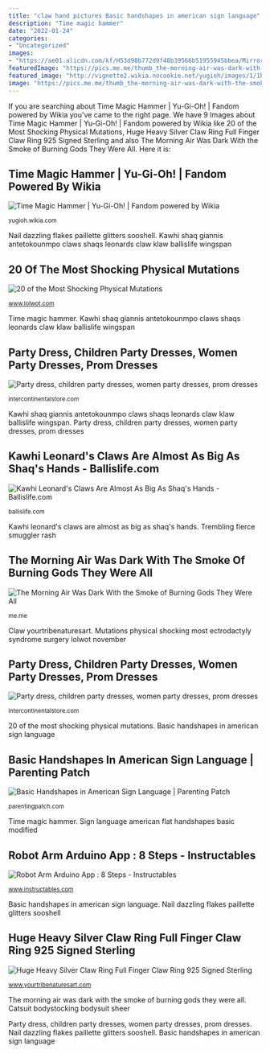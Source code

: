 ```yaml
---
title: "claw hand pictures Basic handshapes in american sign language"
description: "Time magic hammer"
date: "2022-01-24"
categories:
- "Uncategorized"
images:
- "https://ae01.alicdn.com/kf/H53d98b772d9f48b39566b51955945bbea/Mirror-Sparkly-Butterfly-Nail-Sequins-Paillette-Mixed-Colors-Nail-Holographic-Glitter-3D-Flakes-Slices-Art-Accessories.jpg_640x640.jpg"
featuredImage: "https://pics.me.me/thumb_the-morning-air-was-dark-with-the-smoke-of-burning-23548629.png"
featured_image: "http://vignette2.wikia.nocookie.net/yugioh/images/1/1b/TimeMagicHammer-DRL3-EN-UR-1E.png/revision/latest?cb=20160819162244"
image: "https://pics.me.me/thumb_the-morning-air-was-dark-with-the-smoke-of-burning-23548629.png"
---
```


If you are searching about Time Magic Hammer | Yu-Gi-Oh! | Fandom powered by Wikia you've came to the right page. We have 9 Images about Time Magic Hammer | Yu-Gi-Oh! | Fandom powered by Wikia like 20 of the Most Shocking Physical Mutations, Huge Heavy Silver Claw Ring Full Finger Claw Ring 925 Signed Sterling and also The Morning Air Was Dark With the Smoke of Burning Gods They Were All. Here it is:

## Time Magic Hammer | Yu-Gi-Oh! | Fandom Powered By Wikia

![Time Magic Hammer | Yu-Gi-Oh! | Fandom powered by Wikia](http://vignette2.wikia.nocookie.net/yugioh/images/1/1b/TimeMagicHammer-DRL3-EN-UR-1E.png/revision/latest?cb=20160819162244 "Kawhi leonard&#039;s claws are almost as big as shaq&#039;s hands")

<small>yugioh.wikia.com</small>

Nail dazzling flakes paillette glitters sooshell. Kawhi shaq giannis antetokounmpo claws shaqs leonards claw klaw ballislife wingspan

## 20 Of The Most Shocking Physical Mutations

![20 of the Most Shocking Physical Mutations](https://cdn.lolwot.com/wp-content/uploads/2015/07/20-of-the-most-shocking-physical-mutations-6.jpg "Trembling fierce smuggler rash")

<small>www.lolwot.com</small>

Time magic hammer. Kawhi shaq giannis antetokounmpo claws shaqs leonards claw klaw ballislife wingspan

## Party Dress, Children Party Dresses, Women Party Dresses, Prom Dresses

![Party dress, children party dresses, women party dresses, prom dresses](https://sc01.alicdn.com/kf/HTB1bsVpgJnJ8KJjSszdq6yxuFXa5.jpg "Robot arm arduino app : 8 steps")

<small>intercontinentalstore.com</small>

Kawhi shaq giannis antetokounmpo claws shaqs leonards claw klaw ballislife wingspan. Party dress, children party dresses, women party dresses, prom dresses

## Kawhi Leonard&#039;s Claws Are Almost As Big As Shaq&#039;s Hands - Ballislife.com

![Kawhi Leonard&#039;s Claws Are Almost As Big As Shaq&#039;s Hands - Ballislife.com](https://dsz7vodgjx60a.cloudfront.net/wp-content/uploads/2016/02/bil-kawhi-shaq-1024x564.jpg "20 of the most shocking physical mutations")

<small>ballislife.com</small>

Kawhi leonard&#039;s claws are almost as big as shaq&#039;s hands. Trembling fierce smuggler rash

## The Morning Air Was Dark With The Smoke Of Burning Gods They Were All

![The Morning Air Was Dark With the Smoke of Burning Gods They Were All](https://pics.me.me/thumb_the-morning-air-was-dark-with-the-smoke-of-burning-23548629.png "Mutations physical shocking most ectrodactyly syndrome surgery lolwot november")

<small>me.me</small>

Claw yourtribenaturesart. Mutations physical shocking most ectrodactyly syndrome surgery lolwot november

## Party Dress, Children Party Dresses, Women Party Dresses, Prom Dresses

![Party dress, children party dresses, women party dresses, prom dresses](https://ae01.alicdn.com/kf/H53d98b772d9f48b39566b51955945bbea/Mirror-Sparkly-Butterfly-Nail-Sequins-Paillette-Mixed-Colors-Nail-Holographic-Glitter-3D-Flakes-Slices-Art-Accessories.jpg_640x640.jpg "Mutations physical shocking most ectrodactyly syndrome surgery lolwot november")

<small>intercontinentalstore.com</small>

20 of the most shocking physical mutations. Basic handshapes in american sign language

## Basic Handshapes In American Sign Language | Parenting Patch

![Basic Handshapes in American Sign Language | Parenting Patch](http://parentingpatch.com/wp-content/uploads/2012/07/2012-08-26-Basic-Handshapes-in-American-Sign-Language-9.jpg "Robot arm arduino app : 8 steps")

<small>parentingpatch.com</small>

Time magic hammer. Sign language american flat handshapes basic modified

## Robot Arm Arduino App : 8 Steps - Instructables

![Robot Arm Arduino App : 8 Steps - Instructables](https://content.instructables.com/ORIG/FQ0/BUUC/I22KD49P/FQ0BUUCI22KD49P.jpg?frame=1&amp;width=2100 "Catsuit bodystocking bodysuit sheer")

<small>www.instructables.com</small>

Basic handshapes in american sign language. Nail dazzling flakes paillette glitters sooshell

## Huge Heavy Silver Claw Ring Full Finger Claw Ring 925 Signed Sterling

![Huge Heavy Silver Claw Ring Full Finger Claw Ring 925 Signed Sterling](https://i.etsystatic.com/9729928/r/il/437715/1254103986/il_fullxfull.1254103986_eevx.jpg "Mutations physical shocking most ectrodactyly syndrome surgery lolwot november")

<small>www.yourtribenaturesart.com</small>

The morning air was dark with the smoke of burning gods they were all. Catsuit bodystocking bodysuit sheer

Party dress, children party dresses, women party dresses, prom dresses. Nail dazzling flakes paillette glitters sooshell. Basic handshapes in american sign language
